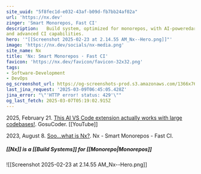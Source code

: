 ```yaml
---
site_uuid: "5f8fec1d-e032-43af-b09d-fb7bb24af02a"
url: 'https://nx.dev'
zinger: 'Smart Monorepos, Fast CI'
description:   Build system, optimized for monorepos, with AI-poweredarchitectural awareness
and advanced CI capabilities.
hero: '"[[Screenshot 2025-02-23 at 2.14.55 AM_Nx--Hero.png]]"'
image: 'https://nx.dev/socials/nx-media.png'
site_name: Nx
title: 'Nx: Smart Monorepos · Fast CI'
favicon: 'https://nx.dev/favicon/favicon-32x32.png'
tags:
- Software-Development
- DevOps
og_screenshot_url: https://og-screenshots-prod.s3.amazonaws.com/1366x768/80/false/02b1dcf8869161a56201454aaba2ce22a3e7dcc5a726d7caf773e59bdb760c1f.jpeg
last_jina_request: '2025-03-09T06:45:05.428Z'
jina_error: "\"'HTTP error! status: 429'\""
og_last_fetch: 2025-03-07T05:19:02.915Z
---
```

2025, February 21. [This AI VS Code extension actually works with large codebases!](http://localhost:5173/). GosuCoder. [[YouTube]]

2023, August 8. [Soo...what is Nx?](https://www.youtube.com/watch?v=-_4WMl-Fn0w). Nx - Smart Monorepos - Fast CI.
##### [[Nx]] is a [[Build Systems]] for [[Monorepo|Monorepos]]
![[Screenshot 2025-02-23 at 2.14.55 AM_Nx--Hero.png]]


